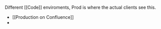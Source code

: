 Different [[Code]] enviroments, Prod is where the actual clients see this.

- [[Production on Confluence]]
- 